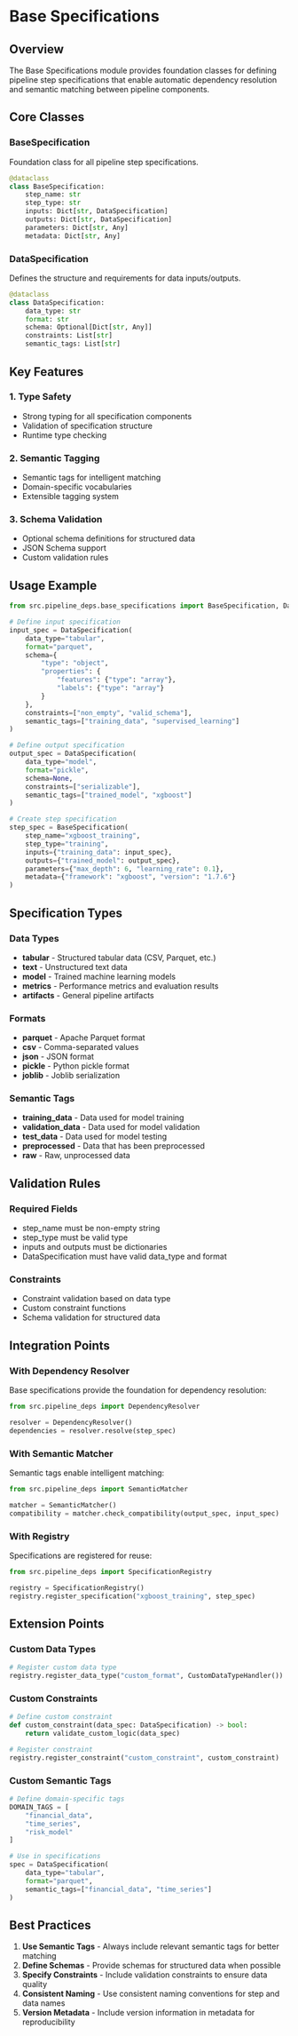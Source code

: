# Base Specifications

## Overview
The Base Specifications module provides foundation classes for defining pipeline step specifications that enable automatic dependency resolution and semantic matching between pipeline components.

## Core Classes

### BaseSpecification
Foundation class for all pipeline step specifications.

```python
@dataclass
class BaseSpecification:
    step_name: str
    step_type: str
    inputs: Dict[str, DataSpecification]
    outputs: Dict[str, DataSpecification]
    parameters: Dict[str, Any]
    metadata: Dict[str, Any]
```

### DataSpecification
Defines the structure and requirements for data inputs/outputs.

```python
@dataclass
class DataSpecification:
    data_type: str
    format: str
    schema: Optional[Dict[str, Any]]
    constraints: List[str]
    semantic_tags: List[str]
```

## Key Features

### 1. Type Safety
- Strong typing for all specification components
- Validation of specification structure
- Runtime type checking

### 2. Semantic Tagging
- Semantic tags for intelligent matching
- Domain-specific vocabularies
- Extensible tagging system

### 3. Schema Validation
- Optional schema definitions for structured data
- JSON Schema support
- Custom validation rules

## Usage Example

```python
from src.pipeline_deps.base_specifications import BaseSpecification, DataSpecification

# Define input specification
input_spec = DataSpecification(
    data_type="tabular",
    format="parquet",
    schema={
        "type": "object",
        "properties": {
            "features": {"type": "array"},
            "labels": {"type": "array"}
        }
    },
    constraints=["non_empty", "valid_schema"],
    semantic_tags=["training_data", "supervised_learning"]
)

# Define output specification
output_spec = DataSpecification(
    data_type="model",
    format="pickle",
    schema=None,
    constraints=["serializable"],
    semantic_tags=["trained_model", "xgboost"]
)

# Create step specification
step_spec = BaseSpecification(
    step_name="xgboost_training",
    step_type="training",
    inputs={"training_data": input_spec},
    outputs={"trained_model": output_spec},
    parameters={"max_depth": 6, "learning_rate": 0.1},
    metadata={"framework": "xgboost", "version": "1.7.6"}
)
```

## Specification Types

### Data Types
- **tabular** - Structured tabular data (CSV, Parquet, etc.)
- **text** - Unstructured text data
- **model** - Trained machine learning models
- **metrics** - Performance metrics and evaluation results
- **artifacts** - General pipeline artifacts

### Formats
- **parquet** - Apache Parquet format
- **csv** - Comma-separated values
- **json** - JSON format
- **pickle** - Python pickle format
- **joblib** - Joblib serialization

### Semantic Tags
- **training_data** - Data used for model training
- **validation_data** - Data used for model validation
- **test_data** - Data used for model testing
- **preprocessed** - Data that has been preprocessed
- **raw** - Raw, unprocessed data

## Validation Rules

### Required Fields
- step_name must be non-empty string
- step_type must be valid type
- inputs and outputs must be dictionaries
- DataSpecification must have valid data_type and format

### Constraints
- Constraint validation based on data type
- Custom constraint functions
- Schema validation for structured data

## Integration Points

### With Dependency Resolver
Base specifications provide the foundation for dependency resolution:

```python
from src.pipeline_deps import DependencyResolver

resolver = DependencyResolver()
dependencies = resolver.resolve(step_spec)
```

### With Semantic Matcher
Semantic tags enable intelligent matching:

```python
from src.pipeline_deps import SemanticMatcher

matcher = SemanticMatcher()
compatibility = matcher.check_compatibility(output_spec, input_spec)
```

### With Registry
Specifications are registered for reuse:

```python
from src.pipeline_deps import SpecificationRegistry

registry = SpecificationRegistry()
registry.register_specification("xgboost_training", step_spec)
```

## Extension Points

### Custom Data Types
```python
# Register custom data type
registry.register_data_type("custom_format", CustomDataTypeHandler())
```

### Custom Constraints
```python
# Define custom constraint
def custom_constraint(data_spec: DataSpecification) -> bool:
    return validate_custom_logic(data_spec)

# Register constraint
registry.register_constraint("custom_constraint", custom_constraint)
```

### Custom Semantic Tags
```python
# Define domain-specific tags
DOMAIN_TAGS = [
    "financial_data",
    "time_series",
    "risk_model"
]

# Use in specifications
spec = DataSpecification(
    data_type="tabular",
    format="parquet",
    semantic_tags=["financial_data", "time_series"]
)
```

## Best Practices

1. **Use Semantic Tags** - Always include relevant semantic tags for better matching
2. **Define Schemas** - Provide schemas for structured data when possible
3. **Specify Constraints** - Include validation constraints to ensure data quality
4. **Consistent Naming** - Use consistent naming conventions for step and data names
5. **Version Metadata** - Include version information in metadata for reproducibility
